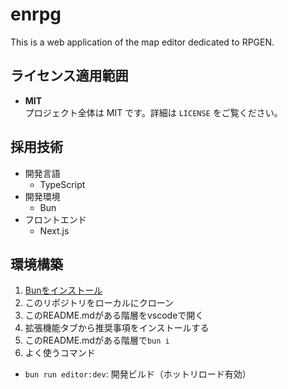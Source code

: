 # enrpg
This is a web application of the map editor dedicated to RPGEN.

## ライセンス適用範囲
- **MIT**  
  プロジェクト全体は MIT です。詳細は `LICENSE` をご覧ください。

## 採用技術
- 開発言語
  - TypeScript
- 開発環境
  - Bun
- フロントエンド
  - Next.js

## 環境構築
1. [Bunをインストール](https://bun.sh)
1. このリポジトリをローカルにクローン
1. このREADME.mdがある階層をvscodeで開く
1. 拡張機能タブから推奨事項をインストールする
1. このREADME.mdがある階層で`bun i`
1. よく使うコマンド
  - `bun run editor:dev`: 開発ビルド（ホットリロード有効）
